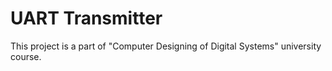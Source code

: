 # UART Transmitter

This project is a part of "Computer Designing of Digital Systems" university course.